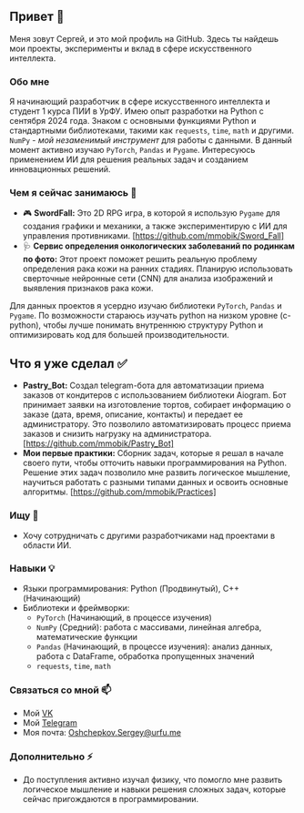 ## Привет 👋

Меня зовут Сергей, и это мой профиль на GitHub. Здесь ты найдешь мои проекты, эксперименты и вклад в сфере искусственного интеллекта.

### Обо мне

Я начинающий разработчик в сфере искусственного интеллекта и студент 1 курса ПИИ в УрФУ. Имею опыт разработки на Python с сентября 2024 года. Знаком с основными функциями Python и стандартными библиотеками, такими как `requests`, `time`, `math` и другими. `NumPy` - *мой незаменимый инструмент* для работы с данными. В данный момент активно изучаю `PyTorch`, `Pandas` и `Pygame`. Интересуюсь применением ИИ для решения реальных задач и созданием инновационных решений.

### Чем я сейчас занимаюсь 🔭

- 🎮 **SwordFall:** Это 2D RPG игра, в которой я использую `Pygame` для создания графики и механики, а также экспериментирую с ИИ для управления противниками. [https://github.com/mmobik/Sword_Fall]
- 🩺 **Сервис определения онкологических заболеваний по родинкам по фото:** Этот проект поможет решить реальную проблему определения рака кожи на ранних стадиях. Планирую использовать сверточные нейронные сети (CNN) для анализа изображений и выявления признаков рака кожи.

Для данных проектов я усердно изучаю библиотеки `PyTorch`, `Pandas` и `Pygame`. По возможности стараюсь изучать python на низком уровне (c-python), чтобы лучше понимать внутреннюю структуру Python и оптимизировать код для большей производительности.

## Что я уже сделал ✅

- **Pastry_Bot:** Создал telegram-бота для автоматизации приема заказов от кондитеров с использованием библиотеки Aiogram. Бот принимает заявки на изготовление тортов, собирает информацию о заказе (дата, время, описание, контакты) и передает ее администратору. Это позволило автоматизировать процесс приема заказов и снизить нагрузку на администратора. [https://github.com/mmobik/Pastry_Bot]
- **Мои первые практики:** Сборник задач, которые я решал в начале своего пути, чтобы отточить навыки программирования на Python. Решение этих задач позволило мне развить логическое мышление, научиться работать с разными типами данных и освоить основные алгоритмы. [https://github.com/mmobik/Practices]
  
### Ищу 👯

- Хочу сотрудничать с другими разработчиками над проектами в области ИИ.

### Навыки 💡

- Языки программирования: Python (Продвинутый), C++ (Начинающий)
- Библиотеки и фреймворки:
    - `PyTorch` (Начинающий, в процессе изучения)
    - `NumPy` (Средний): работа с массивами, линейная алгебра, математические функции
    - `Pandas` (Начинающий, в процессе изучения): анализ данных, работа с DataFrame, обработка пропущенных значений
    - `requests`, `time`, `math`

### Связаться со мной 📫

- Мой [VK](https://vk.com/sergeyoshepkov)
- Мой [Telegram](https://t.me/mmobik)
- Моя почта: Oshchepkov.Sergey@urfu.me

### Дополнительно ⚡

- До поступления активно изучал физику, что помогло мне развить логическое мышление и навыки решения сложных задач, которые сейчас пригождаются в программировании.
